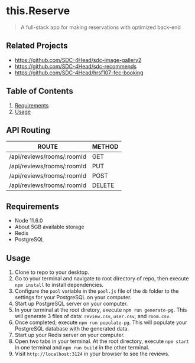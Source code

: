 # this.Reserve

> A full-stack app for making reservations with optimized back-end 

## Related Projects

  - https://github.com/SDC-4Head/sdc-image-gallery2
  - https://github.com/SDC-4Head/sdc-recommends
  - https://github.com/SDC-4Head/hrsf107-fec-booking

## Table of Contents

1. [Requirements](#requirements)
1. [Usage](#Usage)

## API Routing

|            ROUTE           |   METHOD    |
|----------------------------|-------------|
| /api/reviews/rooms/:roomId |     GET     |
| /api/reviews/rooms/:roomId |     PUT     |
| /api/reviews/rooms/:roomId |     POST    |
| /api/reviews/rooms/:roomId |    DELETE   |

## Requirements

- Node 11.6.0
- About 5GB available storage
- Redis
- PostgreSQL

## Usage

1. Clone to repo to your desktop.
1. Go to your terminal and navigate to root directory of repo, then execute ```npm install``` to install dependencies.
1. Configure the `pool` variable in the `pool.js` file of the `db` folder to the settings for your PostgreSQL on your computer.
1. Start up PostgreSQL server on your computer.
1. In your terminal at the root diretory, execute ```npm run generate-pg```. This will generate 3 files of data: `review.csv`, `user.csv`, and `room.csv`.
1. Once completed, execute ```npm run populate-pg```. This will populate your PostgreSQL database with the generated data.
1. Start up your Redis server on your computer.
1. Open two tabs in your terminal. At the root directory, execute ```npm start``` in one terminal and ```npm run build``` in the other terminal.
1. Visit `http://localhost:3124` in your browser to see the reviews.
